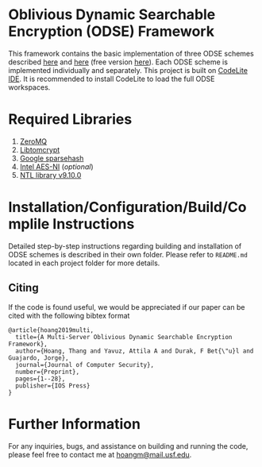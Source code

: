 # Oblivious Dynamic Searchable Encryption (ODSE) Framework

This framework contains the basic implementation of three ODSE schemes described [here](https://content.iospress.com/articles/journal-of-computer-security/jcs191300) and [here](https://link.springer.com/chapter/10.1007/978-3-319-95729-6_8) (free version [here](https://eprint.iacr.org/2017/1158)). Each ODSE scheme is implemented individually and separately. This project is built on [CodeLite IDE](http://codelite.org). It is recommended to install CodeLite to load the full ODSE workspaces. 


# Required Libraries

1. [ZeroMQ](http://zeromq.org/intro:get-the-software)
2. [Libtomcrypt](https://github.com/libtom/libtomcrypt)
3. [Google sparsehash](https://github.com/sparsehash/sparsehash)
4. [Intel AES-NI](https://software.intel.com/en-us/articles/download-the-intel-aesni-sample-library) (*optional*)
5. [NTL library v9.10.0](http://www.shoup.net/ntl/download.html) 

# Installation/Configuration/Build/Complile Instructions

Detailed step-by-step instructions regarding building and installation of ODSE schemes is described in their own folder. Please refer to ``README.md`` located in each project folder for more details.



## Citing

If the code is found useful, we would be appreciated if our paper can be cited with the following bibtex format 

```
@article{hoang2019multi,
  title={A Multi-Server Oblivious Dynamic Searchable Encryption Framework},
  author={Hoang, Thang and Yavuz, Attila A and Durak, F Bet{\"u}l and Guajardo, Jorge},
  journal={Journal of Computer Security},
  number={Preprint},
  pages={1--28},
  publisher={IOS Press}
}
```


# Further Information
For any inquiries, bugs, and assistance on building and running the code, please feel free to contact me at  [hoangm@mail.usf.edu](mailto:hoangm@mail.usf.edu?Subject=[ODSE]%20Inquriy).
